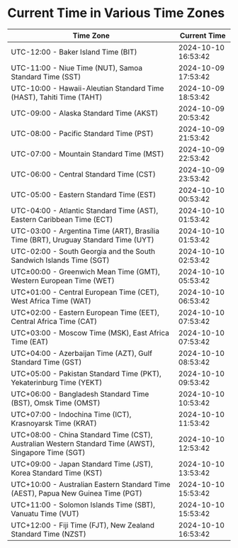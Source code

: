 # Current Time in Various Time Zones

| Time Zone | Current Time |
|-----------|--------------|
| UTC-12:00 - Baker Island Time (BIT) | 2024-10-10 16:53:42 |
| UTC-11:00 - Niue Time (NUT), Samoa Standard Time (SST) | 2024-10-09 17:53:42 |
| UTC-10:00 - Hawaii-Aleutian Standard Time (HAST), Tahiti Time (TAHT) | 2024-10-09 18:53:42 |
| UTC-09:00 - Alaska Standard Time (AKST) | 2024-10-09 20:53:42 |
| UTC-08:00 - Pacific Standard Time (PST) | 2024-10-09 21:53:42 |
| UTC-07:00 - Mountain Standard Time (MST) | 2024-10-09 22:53:42 |
| UTC-06:00 - Central Standard Time (CST) | 2024-10-09 23:53:42 |
| UTC-05:00 - Eastern Standard Time (EST) | 2024-10-10 00:53:42 |
| UTC-04:00 - Atlantic Standard Time (AST), Eastern Caribbean Time (ECT) | 2024-10-10 01:53:42 |
| UTC-03:00 - Argentina Time (ART), Brasília Time (BRT), Uruguay Standard Time (UYT) | 2024-10-10 01:53:42 |
| UTC-02:00 - South Georgia and the South Sandwich Islands Time (SGT) | 2024-10-10 02:53:42 |
| UTC±00:00 - Greenwich Mean Time (GMT), Western European Time (WET) | 2024-10-10 05:53:42 |
| UTC+01:00 - Central European Time (CET), West Africa Time (WAT) | 2024-10-10 06:53:42 |
| UTC+02:00 - Eastern European Time (EET), Central Africa Time (CAT) | 2024-10-10 07:53:42 |
| UTC+03:00 - Moscow Time (MSK), East Africa Time (EAT) | 2024-10-10 07:53:42 |
| UTC+04:00 - Azerbaijan Time (AZT), Gulf Standard Time (GST) | 2024-10-10 08:53:42 |
| UTC+05:00 - Pakistan Standard Time (PKT), Yekaterinburg Time (YEKT) | 2024-10-10 09:53:42 |
| UTC+06:00 - Bangladesh Standard Time (BST), Omsk Time (OMST) | 2024-10-10 10:53:42 |
| UTC+07:00 - Indochina Time (ICT), Krasnoyarsk Time (KRAT) | 2024-10-10 11:53:42 |
| UTC+08:00 - China Standard Time (CST), Australian Western Standard Time (AWST), Singapore Time (SGT) | 2024-10-10 12:53:42 |
| UTC+09:00 - Japan Standard Time (JST), Korea Standard Time (KST) | 2024-10-10 13:53:42 |
| UTC+10:00 - Australian Eastern Standard Time (AEST), Papua New Guinea Time (PGT) | 2024-10-10 15:53:42 |
| UTC+11:00 - Solomon Islands Time (SBT), Vanuatu Time (VUT) | 2024-10-10 15:53:42 |
| UTC+12:00 - Fiji Time (FJT), New Zealand Standard Time (NZST) | 2024-10-10 16:53:42 |
